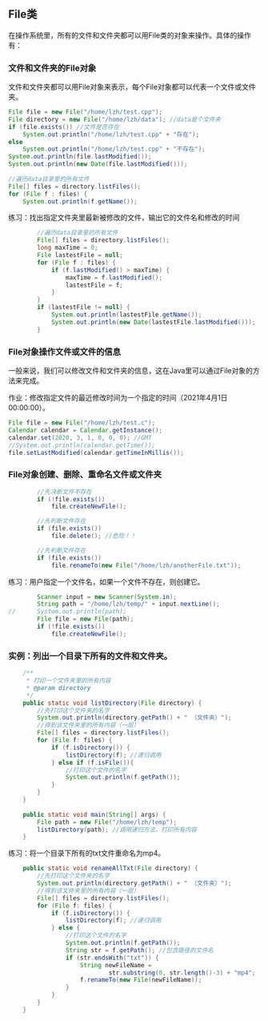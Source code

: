 ## File类

在操作系统里，所有的文件和文件夹都可以用File类的对象来操作。具体的操作有：

### 文件和文件夹的File对象

文件和文件夹都可以用File对象来表示，每个File对象都可以代表一个文件或文件夹。

```java
File file = new File("/home/lzh/test.cpp"); 
File directory = new File("/home/lzh/data"); //data是个文件夹
if (file.exists()) //文件是否存在
	System.out.println("/home/lzh/test.cpp" + "存在");
else
	System.out.println("/home/lzh/test.cpp" + "不存在");
System.out.println(file.lastModified());
System.out.println(new Date(file.lastModified()));
		
//遍历data目录里的所有文件
File[] files = directory.listFiles();
for (File f : files) {
	System.out.println(f.getName());
```

练习：找出指定文件夹里最新被修改的文件，输出它的文件名和修改的时间

```java
 		//遍历data目录里的所有文件
		File[] files = directory.listFiles();
		long maxTime = 0;
		File lastestFile = null;
		for (File f : files) {
			if (f.lastModified() > maxTime) {
				maxTime = f.lastModified();
				lastestFile = f;
			}
		}
		if (lastestFile != null) {
			System.out.println(lastestFile.getName());
			System.out.println(new Date(lastestFile.lastModified()));
		}
```

### File对象操作文件或文件的信息

一般来说，我们可以修改文件和文件夹的信息，这在Java里可以通过File对象的方法来完成。

作业：修改指定文件的最近修改时间为一个指定的时间（2021年4月1日 00:00:00）。

```java
File file = new File("/home/lzh/test.c");
Calendar calendar = Calendar.getInstance();
calendar.set(2020, 3, 1, 0, 0, 0); //GMT
//System.out.println(calendar.getTime());
file.setLastModified(calendar.getTimeInMillis());
```

### File对象创建、删除、重命名文件或文件夹

```java
 		//先决断文件不存在
		if (!file.exists())
			file.createNewFile();

		//先判断文件存在
		if (file.exists())
			file.delete(); //危险！！

		//先判断文件存在
		if (file.exists())
			file.renameTo(new File("/home/lzh/anotherFile.txt"));

```

练习：用户指定一个文件名，如果一个文件不存在，则创建它。

```java
		Scanner input = new Scanner(System.in);
		String path = "/home/lzh/temp/" + input.nextLine();
//		System.out.println(path);
		File file = new File(path);
		if (!file.exists())
			file.createNewFile(); 
```

### 实例：列出一个目录下所有的文件和文件夹。

```java
 	/**
	 * 打印一个文件夹里的所有内容
	 * @param directory
	 */
	public static void listDirectory(File directory) {
		//先打印这个文件夹的名字
		System.out.println(directory.getPath() + " （文件夹）");
		//得到该文件夹里的所有内容（一层）
		File[] files = directory.listFiles();
		for (File f: files) {
			if (f.isDirectory()) {
				listDirectory(f); //递归调用
			} else if (f.isFile()){
				//打印这个文件的名字
				System.out.println(f.getPath());				
			}
		}
	}
	
	public static void main(String[] args) {
		File path = new File("/home/lzh/temp");
		listDirectory(path); //调用递归方法，打印所有内容
	}
```

练习：将一个目录下所有的txt文件重命名为mp4。

```java
	public static void renameAllTxt(File directory) {
		//先打印这个文件夹的名字
		System.out.println(directory.getPath() + " （文件夹）");
		//得到该文件夹里的所有内容（一层）
		File[] files = directory.listFiles();
		for (File f: files) {
			if (f.isDirectory()) {
				listDirectory(f); //递归调用
			} else {
				//打印这个文件的名字
				System.out.println(f.getPath());
				String str = f.getPath(); //包含路径的文件名
				if (str.endsWith("txt")) {
					String newFileName = 
							str.substring(0, str.length()-3) + "mp4";
					f.renameTo(new File(newFileName));
				}
			}
		}
	}
```

